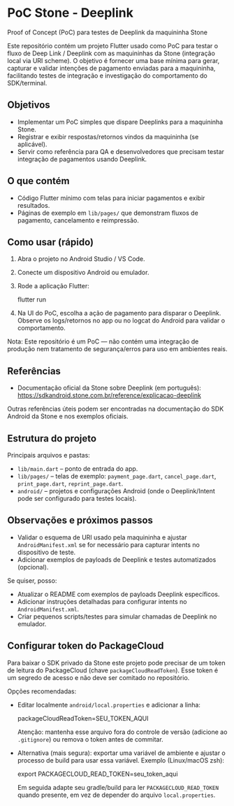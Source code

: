 # PoC Stone - Deeplink

Proof of Concept (PoC) para testes de Deeplink da maquininha Stone

Este repositório contém um projeto Flutter usado como PoC para testar o fluxo
de Deep Link / Deeplink com as maquininhas da Stone (integração local via URI
scheme). O objetivo é fornecer uma base mínima para gerar, capturar e validar
intenções de pagamento enviadas para a maquininha, facilitando testes de
integração e investigação do comportamento do SDK/terminal.

## Objetivos

- Implementar um PoC simples que dispare Deeplinks para a maquininha Stone.
- Registrar e exibir respostas/retornos vindos da maquininha (se aplicável).
- Servir como referência para QA e desenvolvedores que precisam testar
	integração de pagamentos usando Deeplink.

## O que contém

- Código Flutter mínimo com telas para iniciar pagamentos e exibir resultados.
- Páginas de exemplo em `lib/pages/` que demonstram fluxos de pagamento,
	cancelamento e reimpressão.

## Como usar (rápido)

1. Abra o projeto no Android Studio / VS Code.
2. Conecte um dispositivo Android ou emulador.
3. Rode a aplicação Flutter:

	 flutter run

4. Na UI do PoC, escolha a ação de pagamento para disparar o Deeplink.
	 Observe os logs/retornos no app ou no logcat do Android para validar o
	 comportamento.

Nota: Este repositório é um PoC — não contém uma integração de produção nem
tratamento de segurança/erros para uso em ambientes reais.

## Referências

- Documentação oficial da Stone sobre Deeplink (em português):
	https://sdkandroid.stone.com.br/reference/explicacao-deeplink

Outras referências úteis podem ser encontradas na documentação do SDK Android
da Stone e nos exemplos oficiais.

## Estrutura do projeto

Principais arquivos e pastas:

- `lib/main.dart` – ponto de entrada do app.
- `lib/pages/` – telas de exemplo: `payment_page.dart`, `cancel_page.dart`,
	`print_page.dart`, `reprint_page.dart`.
- `android/` – projetos e configurações Android (onde o Deeplink/Intent pode ser
	configurado para testes locais).

## Observações e próximos passos

- Validar o esquema de URI usado pela maquininha e ajustar `AndroidManifest.xml`
	se for necessário para capturar intents no dispositivo de teste.
- Adicionar exemplos de payloads de Deeplink e testes automatizados (opcional).

Se quiser, posso:

- Atualizar o README com exemplos de payloads Deeplink específicos.
- Adicionar instruções detalhadas para configurar intents no `AndroidManifest.xml`.
- Criar pequenos scripts/testes para simular chamadas de Deeplink no emulador.

## Configurar token do PackageCloud

Para baixar o SDK privado da Stone este projeto pode precisar de um token
de leitura do PackageCloud (chave `packageCloudReadToken`). Esse token é
um segredo de acesso e não deve ser comitado no repositório.

Opções recomendadas:

- Editar localmente `android/local.properties` e adicionar a linha:

	packageCloudReadToken=SEU_TOKEN_AQUI

	Atenção: mantenha esse arquivo fora do controle de versão (adicione ao
	`.gitignore`) ou remova o token antes de commitar.

- Alternativa (mais segura): exportar uma variável de ambiente e ajustar o
	processo de build para usar essa variável. Exemplo (Linux/macOS zsh):

	export PACKAGECLOUD_READ_TOKEN=seu_token_aqui

	Em seguida adapte seu gradle/build para ler `PACKAGECLOUD_READ_TOKEN` quando
	presente, em vez de depender do arquivo `local.properties`.
